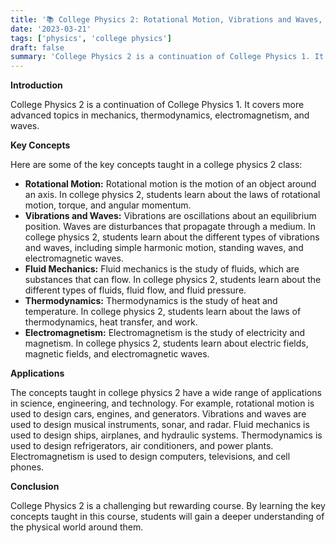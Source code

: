 ```yaml
---
title: '📚 College Physics 2: Rotational Motion, Vibrations and Waves, Fluid Mechanics, Thermodynamics, and Electromagnetism 📚'
date: '2023-03-21'
tags: ['physics', 'college physics']
draft: false
summary: 'College Physics 2 is a continuation of College Physics 1. It covers more advanced topics in mechanics, thermodynamics, electromagnetism, and waves.'
---
```


**Introduction**

College Physics 2 is a continuation of College Physics 1. It covers more advanced topics in mechanics, thermodynamics, electromagnetism, and waves.

**Key Concepts**

Here are some of the key concepts taught in a college physics 2 class:

* **Rotational Motion:** Rotational motion is the motion of an object around an axis. In college physics 2, students learn about the laws of rotational motion, torque, and angular momentum.
* **Vibrations and Waves:** Vibrations are oscillations about an equilibrium position. Waves are disturbances that propagate through a medium. In college physics 2, students learn about the different types of vibrations and waves, including simple harmonic motion, standing waves, and electromagnetic waves.
* **Fluid Mechanics:** Fluid mechanics is the study of fluids, which are substances that can flow. In college physics 2, students learn about the different types of fluids, fluid flow, and fluid pressure.
* **Thermodynamics:** Thermodynamics is the study of heat and temperature. In college physics 2, students learn about the laws of thermodynamics, heat transfer, and work.
* **Electromagnetism:** Electromagnetism is the study of electricity and magnetism. In college physics 2, students learn about electric fields, magnetic fields, and electromagnetic waves.

**Applications**

The concepts taught in college physics 2 have a wide range of applications in science, engineering, and technology. For example, rotational motion is used to design cars, engines, and generators. Vibrations and waves are used to design musical instruments, sonar, and radar. Fluid mechanics is used to design ships, airplanes, and hydraulic systems. Thermodynamics is used to design refrigerators, air conditioners, and power plants. Electromagnetism is used to design computers, televisions, and cell phones.

**Conclusion**

College Physics 2 is a challenging but rewarding course. By learning the key concepts taught in this course, students will gain a deeper understanding of the physical world around them.
